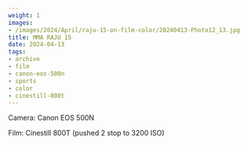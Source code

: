 ```yaml
---
weight: 1
images:
- /images/2024/April/raju-15-on-film-color/20240413-Photo12_13.jpg
title: MMA RAJU 15
date: 2024-04-13
tags:
- archive
- film
- canon-eos-500n
- sports
- color
- cinestill-800t
---
```


Camera: Canon EOS 500N

Film: Cinestill 800T (pushed 2 stop to 3200 ISO)